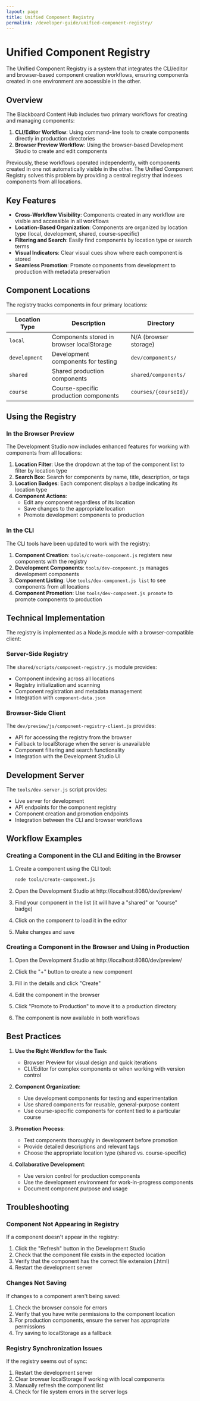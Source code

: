 ```yaml
---
layout: page
title: Unified Component Registry
permalink: /developer-guide/unified-component-registry/
---
```


# Unified Component Registry

The Unified Component Registry is a system that integrates the CLI/editor and browser-based component creation workflows, ensuring components created in one environment are accessible in the other.

## Overview

The Blackboard Content Hub includes two primary workflows for creating and managing components:

1. **CLI/Editor Workflow**: Using command-line tools to create components directly in production directories
2. **Browser Preview Workflow**: Using the browser-based Development Studio to create and edit components

Previously, these workflows operated independently, with components created in one not automatically visible in the other. The Unified Component Registry solves this problem by providing a central registry that indexes components from all locations.

## Key Features

- **Cross-Workflow Visibility**: Components created in any workflow are visible and accessible in all workflows
- **Location-Based Organization**: Components are organized by location type (local, development, shared, course-specific)
- **Filtering and Search**: Easily find components by location type or search terms
- **Visual Indicators**: Clear visual cues show where each component is stored
- **Seamless Promotion**: Promote components from development to production with metadata preservation

## Component Locations

The registry tracks components in four primary locations:

| Location Type | Description | Directory |
|---------------|-------------|-----------|
| `local` | Components stored in browser localStorage | N/A (browser storage) |
| `development` | Development components for testing | `dev/components/` |
| `shared` | Shared production components | `shared/components/` |
| `course` | Course-specific production components | `courses/{courseId}/` |

## Using the Registry

### In the Browser Preview

The Development Studio now includes enhanced features for working with components from all locations:

1. **Location Filter**: Use the dropdown at the top of the component list to filter by location type
2. **Search Box**: Search for components by name, title, description, or tags
3. **Location Badges**: Each component displays a badge indicating its location type
4. **Component Actions**:
   - Edit any component regardless of its location
   - Save changes to the appropriate location
   - Promote development components to production

### In the CLI

The CLI tools have been updated to work with the registry:

1. **Component Creation**: `tools/create-component.js` registers new components with the registry
2. **Development Components**: `tools/dev-component.js` manages development components
3. **Component Listing**: Use `tools/dev-component.js list` to see components from all locations
4. **Component Promotion**: Use `tools/dev-component.js promote` to promote components to production

## Technical Implementation

The registry is implemented as a Node.js module with a browser-compatible client:

### Server-Side Registry

The `shared/scripts/component-registry.js` module provides:

- Component indexing across all locations
- Registry initialization and scanning
- Component registration and metadata management
- Integration with `component-data.json`

### Browser-Side Client

The `dev/preview/js/component-registry-client.js` provides:

- API for accessing the registry from the browser
- Fallback to localStorage when the server is unavailable
- Component filtering and search functionality
- Integration with the Development Studio UI

## Development Server

The `tools/dev-server.js` script provides:

- Live server for development
- API endpoints for the component registry
- Component creation and promotion endpoints
- Integration between the CLI and browser workflows

## Workflow Examples

### Creating a Component in the CLI and Editing in the Browser

1. Create a component using the CLI tool:
   ```bash
   node tools/create-component.js
   ```

2. Open the Development Studio at http://localhost:8080/dev/preview/

3. Find your component in the list (it will have a "shared" or "course" badge)

4. Click on the component to load it in the editor

5. Make changes and save

### Creating a Component in the Browser and Using in Production

1. Open the Development Studio at http://localhost:8080/dev/preview/

2. Click the "+" button to create a new component

3. Fill in the details and click "Create"

4. Edit the component in the browser

5. Click "Promote to Production" to move it to a production directory

6. The component is now available in both workflows

## Best Practices

1. **Use the Right Workflow for the Task**:
   - Browser Preview for visual design and quick iterations
   - CLI/Editor for complex components or when working with version control

2. **Component Organization**:
   - Use development components for testing and experimentation
   - Use shared components for reusable, general-purpose content
   - Use course-specific components for content tied to a particular course

3. **Promotion Process**:
   - Test components thoroughly in development before promotion
   - Provide detailed descriptions and relevant tags
   - Choose the appropriate location type (shared vs. course-specific)

4. **Collaborative Development**:
   - Use version control for production components
   - Use the development environment for work-in-progress components
   - Document component purpose and usage

## Troubleshooting

### Component Not Appearing in Registry

If a component doesn't appear in the registry:

1. Click the "Refresh" button in the Development Studio
2. Check that the component file exists in the expected location
3. Verify that the component has the correct file extension (.html)
4. Restart the development server

### Changes Not Saving

If changes to a component aren't being saved:

1. Check the browser console for errors
2. Verify that you have write permissions to the component location
3. For production components, ensure the server has appropriate permissions
4. Try saving to localStorage as a fallback

### Registry Synchronization Issues

If the registry seems out of sync:

1. Restart the development server
2. Clear browser localStorage if working with local components
3. Manually refresh the component list
4. Check for file system errors in the server logs